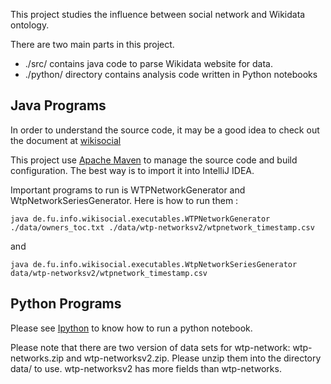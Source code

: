 This project studies the influence between social network and Wikidata ontology.

There are two main parts in this project. 

- ./src/ contains java code to parse Wikidata website for data.
- ./python/ directory contains analysis code written in Python notebooks

## Java Programs

In order to understand the source code, it may be a good idea to check out
the document at [wikisocial](https://github.com/FUB-HCC/wikisocial-paper)

This project use [Apache Maven](https://maven.apache.org) to manage the source code and build configuration.
The best way is to import it into IntelliJ IDEA.

Important programs to run is WTPNetworkGenerator and WtpNetworkSeriesGenerator.
Here is how to run them :

```java de.fu.info.wikisocial.executables.WTPNetworkGenerator ./data/owners_toc.txt ./data/wtp-networksv2/wtpnetwork_timestamp.csv```

and

```java de.fu.info.wikisocial.executables.WtpNetworkSeriesGenerator data/wtp-networksv2/wtpnetwork_timestamp.csv```

## Python Programs

Please see [Ipython](https://ipython.org) to know how to run a python
notebook.

Please note that there are two version of data sets for wtp-network: 
wtp-networks.zip and wtp-networksv2.zip. Please unzip them into the directory
data/ to use. wtp-networksv2 has more fields than wtp-networks.

